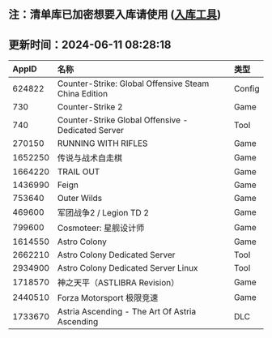 ## 注：清单库已加密想要入库请使用 ([入库工具](https://github.com/BlankTMing/ManifestAutoUpdate/releases))

## 更新时间：2024-06-11 08:28:18
| AppID | 名称 | 类型  |
| :-------------------- | :----------------------------- | :----------- |
| 624822 | Counter-Strike: Global Offensive Steam China Edition| Config |
| 730 | Counter-Strike 2| Game |
| 740 | Counter-Strike Global Offensive - Dedicated Server| Tool |
| 270150 | RUNNING WITH RIFLES| Game |
| 1652250 | 传说与战术自走棋| Game |
| 1664220 | TRAIL OUT| Game |
| 1436990 | Feign| Game |
| 753640 | Outer Wilds| Game |
| 469600 | 军团战争2 / Legion TD 2| Game |
| 799600 | Cosmoteer: 星舰设计师| Game |
| 1614550 | Astro Colony| Game |
| 2662210 | Astro Colony Dedicated Server| Tool |
| 2934900 | Astro Colony Dedicated Server Linux| Tool |
| 1718570 | 神之天平（ASTLIBRA Revision）| Game |
| 2440510 | Forza Motorsport 极限竞速| Game |
| 1733670 | Astria Ascending - The Art Of Astria Ascending| DLC |
